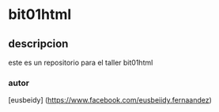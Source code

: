 # bit01html
## descripcion
 este es un repositorio para el taller bit01html
 ### autor 
 [eusbeidy] (https://www.facebook.com/eusbeiidy.fernaandez)
